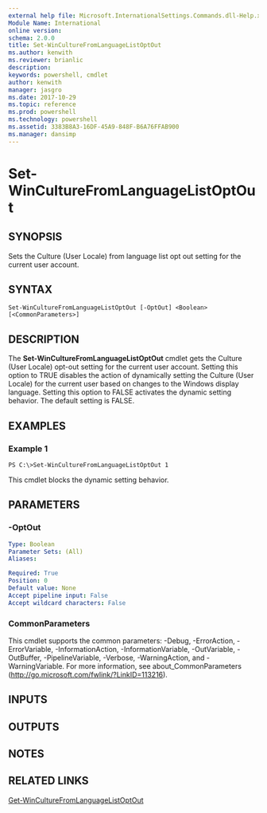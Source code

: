 ```yaml
---
external help file: Microsoft.InternationalSettings.Commands.dll-Help.xml
Module Name: International
online version: 
schema: 2.0.0
title: Set-WinCultureFromLanguageListOptOut
ms.author: kenwith
ms.reviewer: brianlic
description: 
keywords: powershell, cmdlet
author: kenwith
manager: jasgro
ms.date: 2017-10-29
ms.topic: reference
ms.prod: powershell
ms.technology: powershell
ms.assetid: 3383B8A3-16DF-45A9-848F-B6A76FFAB900
ms.manager: dansimp
---
```


# Set-WinCultureFromLanguageListOptOut

## SYNOPSIS
Sets the Culture (User Locale) from language list opt out setting for the current user account.

## SYNTAX

```
Set-WinCultureFromLanguageListOptOut [-OptOut] <Boolean> [<CommonParameters>]
```

## DESCRIPTION
The **Set-WinCultureFromLanguageListOptOut** cmdlet gets the Culture (User Locale) opt-out setting for the current user account.
Setting this option to TRUE disables the action of dynamically setting the Culture (User Locale) for the current user based on changes to the Windows display language.
Setting this option to FALSE activates the dynamic setting behavior.
The default setting is FALSE.

## EXAMPLES

### Example 1
```
PS C:\>Set-WinCultureFromLanguageListOptOut 1
```

This cmdlet blocks the dynamic setting behavior.

## PARAMETERS

### -OptOut


```yaml
Type: Boolean
Parameter Sets: (All)
Aliases: 

Required: True
Position: 0
Default value: None
Accept pipeline input: False
Accept wildcard characters: False
```

### CommonParameters
This cmdlet supports the common parameters: -Debug, -ErrorAction, -ErrorVariable, -InformationAction, -InformationVariable, -OutVariable, -OutBuffer, -PipelineVariable, -Verbose, -WarningAction, and -WarningVariable. For more information, see about_CommonParameters (http://go.microsoft.com/fwlink/?LinkID=113216).

## INPUTS

## OUTPUTS

## NOTES

## RELATED LINKS

[Get-WinCultureFromLanguageListOptOut](./Get-WinCultureFromLanguageListOptOut.md)

